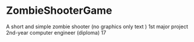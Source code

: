 # ZombieShooterGame
A short and simple zombie shooter (no graphics only text )
1st major project 
2nd-year computer engineer (diploma)
17
